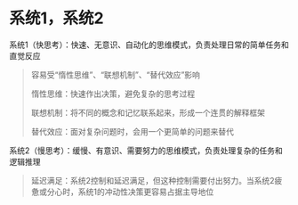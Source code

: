 # 系统1，系统2

系统1（快思考）：快速、无意识、自动化的思维模式，负责处理日常的简单任务和直觉反应

> 容易受“惰性思维”、“联想机制”、“替代效应”影响
>
>
>
> 惰性思维：快速作出决策，避免复杂的思考过程
>
> 联想机制：将不同的概念和记忆联系起来，形成一个连贯的解释框架
>
> 替代效应：面对复杂问题时，会用一个更简单的问题来替代

系统2（慢思考）：缓慢、有意识、需要努力的思维模式，负责处理复杂的任务和逻辑推理

> 延迟满足：系统2控制和延迟满足，但这种控制需要付出努力。当系统2疲惫或分心时，系统1的冲动性决策更容易占据主导地位
